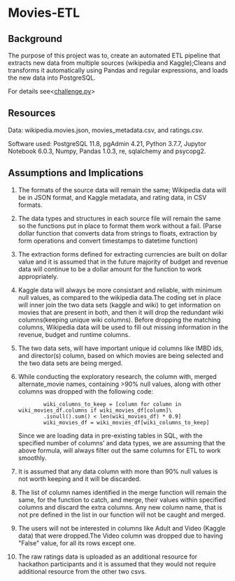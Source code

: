 # Movies-ETL
## Background 
The purpose of this project was to, create an automated ETL pipeline that extracts new data from multiple sources (wikipedia and Kaggle);Cleans and transforms it automatically using Pandas and regular expressions, and loads the new data into PostgreSQL.
    
For details see<[challenge.py](https://github.com/Muzznah/Movies-ETL/blob/master/Chpsycopg2allenge.py)>
  
## Resources
Data: wikipedia.movies.json, movies_metadata.csv, and ratings.csv. 

Software used: PostgreSQL 11.8, pgAdmin 4.21, Python 3.7.7, Jupytor Notebook 6.0.3, Numpy, Pandas 1.0.3, re, sqlalchemy and psycopg2.

## Assumptions and Implications

1.	The formats of the source data will remain the same; Wikipedia data will be in JSON format, and Kaggle metadata, and rating data, in 
    CSV formats. 

2. The data types and structures in each source file will remain the same so the functions put in place to format them work without a 
   fail. (Parse dollar function that converts data from strings to floats, extraction by form operations and convert timestamps to 
   datetime function)
   
3. The extraction forms defined for extracting currencies are built on dollar value and it is assumed that in the future majority of 
   budget and revenue data will continue to be a dollar amount for the function to work appropriately.  

4.	Kaggle data will always be more consistant and reliable, with minimum null values, as compared to the wikipedia data.The coding set     in place will inner join the two data sets (kaggle and wiki) to get information on movies that are present in both, and then it will     drop the redundant wiki columns(keeping unique wiki columns). Before dropping the matching columns, Wikipedia data will be used to
    fill out missing information in the revenue, budget and runtime columns.

5. The two data sets, will have important unique id columns like IMBD ids, and director(s) column, based on which movies are being 
   selected and the two data sets are being merged.

6.	While conducting the exploratory research, the column with, merged alternate_movie names, containing >90% null values, along with 
    other columns was dropped with the following code:

                wiki_columns_to_keep = [column for column in wiki_movies_df.columns if wiki_movies_df[column]\
                .isnull().sum() < len(wiki_movies_df) * 0.9]
                wiki_movies_df = wiki_movies_df[wiki_columns_to_keep]

    Since we are loading data in pre-existing tables in SQL, with the specified number of columns’ and data types, we are assuming that 
    the above formula, will always filter out the same columns for ETL to work smoothly. 

7. It is assumed that any data column with more than 90% null values is not worth keeping and it will be discarded. 

8. The list of column names identified in the merge function will remain the same, for the function to catch, and merge, their values 
   within specified columns and discard the extra columns. Any new column name, that is not pre defined in the list in our function will
   not be caught and merged.

9. The users will not be interested in columns like Adult and Video (Kaggle data) that were dropped.The Video 
   column was dropped due to having "False" value, for all its rows except one.
   
10. The raw ratings data is uploaded as an additional resource for hackathon participants and it is assumed that they would not require     additional resource from the other two csvs.

